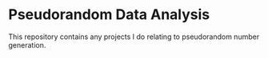 # Pseudorandom Data Analysis
This repository contains any projects I do relating to pseudorandom number generation.
